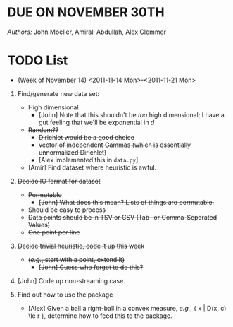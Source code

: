 # DUE ON NOVEMBER 30TH

*Authors:* John Moeller, Amirali Abdullah, Alex Clemmer

# TODO List
* (Week of November 14) 
  <2011-11-14 Mon>-<2011-11-21 Mon>

1. Find/generate new data set:
   * High dimensional
     - [John] Note that this shouldn't be *too* high dimensional; I have a gut feeling that we'll be exponential in $d$
   * ~~Random??~~
     + ~~Dirichlet would be a good choice~~
     + ~~vector of independent Gammas (which is essentially unnormalized Dirichlet)~~
     + [Alex implemented this in `data.py`]
   * [Amir] Find dataset where heuristic is awful.

2. ~~Decide IO format for dataset~~
   * ~~Permutable~~
     - ~~[John] What does this mean? Lists of things are permutable.~~
   * ~~Should be easy to process~~
   * ~~Data points should be in TSV or CSV (Tab- or Comma-Separated Values)~~
   * ~~One point per line~~

3. ~~Decide trivial heuristic, code it up this week~~
   * ~~(*e.g.*, start with a point, extend it)~~
     - ~~[John] Guess who forgot to do this?~~

4. [John] Code up non-streaming case.

5. Find out how to use the package
   * [Alex] Given a ball a right-ball in a convex measure, *e.g.*, { x | D(x, c) \le r }, determine how to feed this to the package.

